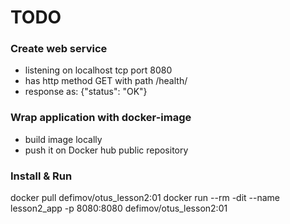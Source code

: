 # TODO

### Create web service
* listening on localhost tcp port 8080
* has http method GET with path /health/
* response as: {"status": "OK"}

### Wrap application with docker-image 
* build image locally
* push it on Docker hub public repository

### Install & Run
docker pull defimov/otus_lesson2:01
docker run --rm -dit --name lesson2_app -p 8080:8080 defimov/otus_lesson2:01
